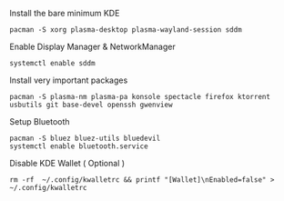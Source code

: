 Install the bare minimum KDE

    pacman -S xorg plasma-desktop plasma-wayland-session sddm
  
Enable Display Manager & NetworkManager

    systemctl enable sddm

Install very important packages

    pacman -S plasma-nm plasma-pa konsole spectacle firefox ktorrent usbutils git base-devel openssh gwenview

Setup Bluetooth

    pacman -S bluez bluez-utils bluedevil
    systemctl enable bluetooth.service

Disable KDE Wallet ( Optional )

    rm -rf  ~/.config/kwalletrc && printf "[Wallet]\nEnabled=false" > ~/.config/kwalletrc
